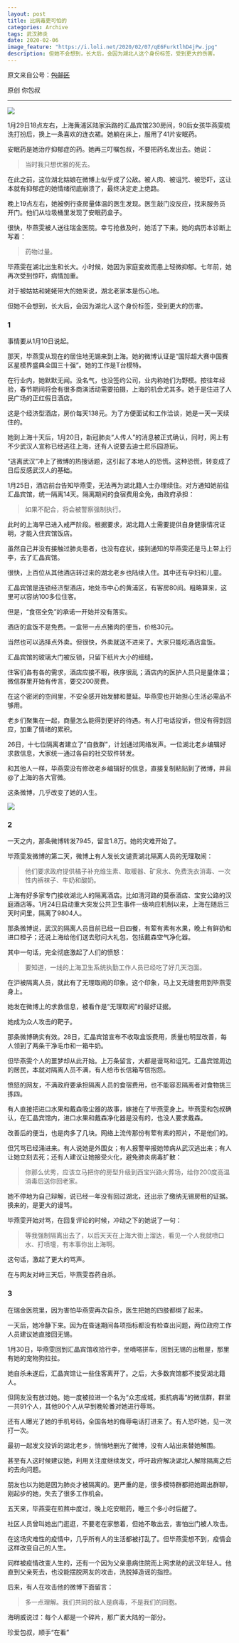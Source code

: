 ```yaml
---
layout: post
title: 比病毒更可怕的
categories: Archive
tags: 武汉肺炎
date: 2020-02-06
image_feature: "https://i.loli.net/2020/02/07/qE6FurktlhD4jPw.jpg"
description: 但她不会想到，长大后，会因为湖北人这个身份标签，受到更大的伤害。
---
```


原文来自公号：~~[包邮区](http://206.189.252.32:8083/%E6%AF%94%E7%97%85%E6%AF%92%E6%9B%B4%E5%8F%AF%E6%80%95%E7%9A%84.html)~~

原创 你包叔

---

![](https://i.loli.net/2020/02/07/qE6FurktlhD4jPw.jpg)

1月29日18点左右，上海黄浦区陆家浜路的汇晶宾馆230房间，90后女孩毕燕雯梳洗打扮后，换上一条喜欢的连衣裙。她躺在床上，服用了41片安眠药。

安眠药是她治疗抑郁症的药。她再三叮嘱包叔，不要把药名发出去。她说：

> 当时我只想优雅的死去。

在此之前，这位湖北姑娘在微博上似乎成了公敌。被人肉、被诅咒、被恐吓，这让本就有抑郁症的她情绪彻底崩溃了，最终决定走上绝路。

晚上19点左右，她被例行查房量体温的医生发现。医生敲门没反应，找来服务员开门。他们从垃圾桶里发现了安眠药盒子。

很快，毕燕雯被人送往瑞金医院。幸亏抢救及时，她活了下来。她的病历本诊断上写着：

> 药物过量。

毕燕雯在湖北出生和长大。小时候，她因为家庭变故而患上轻微抑郁。七年前，她再次受到惊吓，病情加重。

对于被姑姑和姥姥带大的她来说，湖北老家本是伤心地。

但她不会想到，长大后，会因为湖北人这个身份标签，受到更大的伤害。

### 1

事情要从1月10日说起。

那天，毕燕雯从现在的居住地无锡来到上海。她的微博认证是“国际超大赛中国赛区星模界盛典全国三十强”。她的工作是T台模特。

在行业内，她默默无闻。没名气，也没签约公司，业内称她们为野模。按往年经验，春节期间将会有很多商演活动需要拍摄，上海的机会尤其多。她于是住进了人民广场的正红假日酒店。

这是个经济型酒店，房价每天138元。为了方便面试和工作洽谈，她是一天一天续住的。

她到上海十天后，1月20日，新冠肺炎“人传人”的消息被正式确认，同时，网上有不少武汉人宣称已经逃往上海，还有人说要去迪士尼乐园游玩。

“逃离武汉”冲上了微博的热搜话题，这引起了本地人的恐慌。这种恐慌，转变成了日后反感武汉人的基础。

1月25日，酒店前台告知毕燕雯，无法再为湖北籍人士办理续住。对方通知她前往汇晶宾馆，统一隔离14天。隔离期间的食宿费用全免，由政府承担：

> 如果不配合，将会被警察强制执行。

此时的上海早已进入戒严阶段。根据要求，湖北籍人士需要提供自身健康情况证明，才能入住宾馆饭店。

虽然自己并没有接触过肺炎患者，也没有症状，接到通知的毕燕雯还是马上带上行李，去了汇晶宾馆。

很快，上百位从其他酒店转过来的湖北老乡也陆续入住。其中还有孕妇和儿童。

汇晶宾馆是连锁经济型酒店，地处市中心的黄浦区，有客房80间。粗略算来，这里可以容纳100多位住客。

但是，“食宿全免”的承诺一开始并没有落实。

酒店的盒饭不是免费。一盒带一点点猪肉的便当，价格30元。

当然也可以选择点外卖。但很快，外卖就送不进来了。大家只能吃酒店盒饭。

汇晶宾馆的玻璃大门被反锁，只留下纸片大小的细缝。

住客们各有各的需求，酒店应接不暇，秩序很乱；酒店内的医护人员只是量体温；微信群里开始有传言，要交200房费。

在这个密闭的空间里，不安全感开始发酵和蔓延。毕燕雯也开始担心生活必需品不够用。

老乡们聚集在一起，商量怎么能得到更好的待遇。有人打电话投诉，但没有得到回应，加重了情绪的累积。

26日，十七位隔离者建立了“自救群”，计划通过网络发声。一位湖北老乡编辑好求救信息，大家统一通过各自的社交软件转发。

和其他人一样，毕燕雯没有修改老乡编辑好的信息，直接复制粘贴到了微博，并且@了上海的各大官微。

这条微博，几乎改变了她的人生。

![](https://i.loli.net/2020/02/07/YLGWzCr6i1dKOek.jpg)

### 2

一天之内，那条微博转发7945，留言1.8万。她的灾难开始了。

毕燕雯发微博的第二天，微博上有人发长文谴责湖北隔离人员的无理取闹：

> 他们要求政府提供橘子补充维生素、取暖器、矿泉水、免费洗衣消毒、一次性内裤袜子、牛奶和酸奶。

上海有好多家专门接收湖北人的隔离酒店。比如清河路的莫泰酒店、宝安公路的汉庭酒店等。1月24日启动重大突发公共卫生事件一级响应机制以来，上海在随后三天时间里，隔离了9804人。

那条微博说，武汉的隔离人员目前已经一日四餐，有荤有素有水果，晚上有鲜奶和进口橙子；还说上海给他们送去慰问大礼包，包括戴森空气净化器。

其中一句话，完全彻底激起了人们的愤怒：

> 要知道，一线的上海卫生系统执勤工作人员已经吃了好几天泡面。

在沪被隔离人员，就此有了无理取闹的印象。这个印象，马上又无缝套用到毕燕雯身上。

她发在微博上的求救信息，被看作是“无理取闹”的最好证据。

她成为众人攻击的靶子。

那条微博确实有效。28日，汇晶宾馆宣布不收取盒饭费用，质量也明显改善，每人领到了两条干净毛巾和一箱牛奶。

但毕燕雯个人的噩梦却从此开始。上万条留言，大都是谩骂和诅咒。汇晶宾馆周边的居民，本就对隔离人员不满，有人给市长信箱写信抱怨。

愤怒的网友，不满政府要承担隔离人员的食宿费用，也不能容忍隔离者对食物挑三拣四。

有人直接把进口水果和戴森吸尘器的故事，嫁接在了毕燕雯身上。毕燕雯和包叔确认，在汇晶宾馆内，进口水果和戴森净化器是没有的，也没人要求戴森。

改善后的便当，也是肉多了几块。网络上流传那份有荤有素的照片，不是他们的。

但咒骂已经涌进来。有人说她是外围女；有人报警举报她带病从武汉逃出来；有人让她立刻去死；还有人建议让她接受火化，避免肺炎病毒扩散：

> 你那么优秀，应该立马把你的房型升级到西宝兴路火葬场，给你200度高温消毒后送你回老家。

她不停地为自己辩解，说已经一年没有回过湖北，还出示了缴纳无锡房租的证据。换来的，是更大的谩骂。

毕燕雯开始对骂，在回复评论的时候，冲动之下的她说了一句：

> 等我强制隔离出去了，以后天天在上海大街上溜达，看见一个人我就喷口水、打喷嚏，有本事你出上海啊。

这句话，激起了更大的骂声。

在与网友对峙三天后，毕燕雯吞药自杀。

### 3

在瑞金医院里，因为害怕毕燕雯再次自杀，医生把她的四肢都绑了起来。

一天后，她冷静下来。因为在昏迷期间各项指标都没有检查出问题，两位政府工作人员建议她直接回无锡。

1月30日，毕燕雯回到汇晶宾馆收拾行李，坐嘀嗒拼车，回到无锡的出租屋，那里有她的宠物狗拉拉。

她自杀未遂后，汇晶宾馆让一些住客离开了。之后，大多数宾馆都不接受湖北籍人。

但网友没有放过她。她一度被拉进一个名为“众志成城，抵抗病毒”的微信群，群里一共91个人，其他90个人从早到晚轮番对她进行辱骂。

还有人曝光了她的手机号码，全国各地的侮辱电话打进来了。有人恐吓她，见一次打一次。

最初一起发文投诉的湖北老乡，悄悄地删光了微博，没有人站出来替她解围。

甚至有人这时候建议她，利用关注度继续发文，呼吁政府解决湖北人解除隔离之后的去向问题。

朋友也以为她是因为肺炎才被隔离的。更严重的是，很多模特群都把她踢出群聊，刚起步的她，失去了很多工作机会。

五天来，毕燕雯在煎熬中度过，晚上吃安眠药，睡三个多小时后醒了。

社区人员曾叫她出门逛逛，不要老在家憋着，但她不敢出去，害怕出门被人攻击。

在这场灾难性的疫情中，几乎所有人的生活都被打乱了。但毕燕雯想不到，疫情会这样改变自己的人生。

同样被疫情改变人生的，还有一个因为父亲患病住院而上网求助的武汉年轻人。他直到父亲死去，也没能摆脱网友的攻击，洗脱掉造谣的指控。

后来，有人在攻击他的微博下面留言：

> 多一点理解。我们共同的敌人是病毒，不是我们的同胞。

海明威说过：每个人都是一个碎片，那广袤大陆的一部分。

珍爱包叔，顺手“在看”
